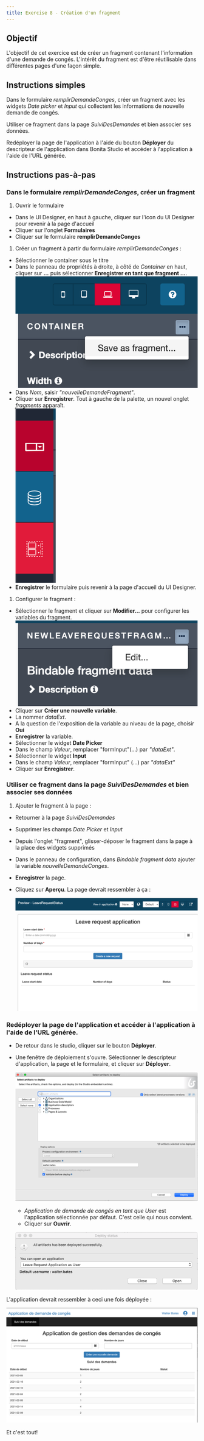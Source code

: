 ```yaml
---
title: Exercise 8 - Création d'un fragment
---
```


## Objectif

L'objectif de cet exercice est de créer un fragment contenant l'information d'une demande de congés. L'intérêt du fragment est d'être réutilisable dans différentes pages d'une façon simple.

## Instructions simples

Dans le formulaire *remplirDemandeConges*, créer un fragment avec les widgets *Date picker* et *Input* qui collectent les informations de nouvelle demande de congés. 

Utiliser ce fragment dans la page *SuiviDesDemandes* et bien associer ses données.

Redéployer la page de l'application à l'aide du bouton **Déployer** du descripteur de l'application dans Bonita Studio et accéder à l'application à l'aide de l'URL générée.

## Instructions pas-à-pas
   
### Dans le formulaire *remplirDemandeConges*, créer un fragment

1. Ouvrir le formulaire
- Dans le UI Designer, en haut à gauche, cliquer sur l'icon du UI Designer pour revenir à la page d'accueil
- Cliquer sur l'onglet **Formulaires**
- Cliquer sur le formulaire **remplirDemandeConges**

1. Créer un fragment à partir du formulaire *remplirDemandeConges* :
- Sélectionner le container sous le titre
- Dans le panneau de propriétés à droite, à côté de *Container* en haut, cliquer sur **...** puis sélectionner **Enregistrer en tant que fragment ...**.  
 ![fragment selection in UI Designer](images/ex08/ex08_03.png)
- Dans *Nom*, saisir *"nouvelleDemandeFragment"*.
- Cliquer sur **Enregistrer**. 
  Tout à gauche de la palette, un nouvel onglet *fragments* apparaît.  
  ![menu fragment in UI Designer](images/ex08/ex08_04.png)
- **Enregistrer** le formulaire puis revenir à la page d'accueil du UI Designer.  
   
1. Configurer le fragment :
- Sélectionner le fragment et cliquer sur **Modifier...** pour configurer les variables du fragment.  
  ![menu fragment in UI Designer](images/ex08/ex08_05.png)
- Cliquer sur **Créer une nouvelle variable**.
- La nommer *dataExt*.
- A la question de l'exposition de la variable au niveau de la page, choisir **Oui**
- **Enregistrer** la variable. 
- Sélectionner le widget **Date Picker**
- Dans le champ *Valeur*, remplacer "formInput"(...) par *"dataExt"*. 
- Sélectionner le widget **Input**
- Dans le champ *Valeur*, remplacer "formInput" (...) par *"dataExt"* 
- Cliquer sur **Enregistrer**.

### Utiliser ce fragment dans la page *SuiviDesDemandes* et bien associer ses données

1. Ajouter le fragment à la page :
- Retourner à la page *SuiviDesDemandes*
- Supprimer les champs *Date Picker* et *Input*
- Depuis l'onglet "fragment", glisser-déposer le fragment dans la page à la place des widgets supprimés
- Dans le panneau de configuration, dans *Bindable fragment data* ajouter la variable *nouvelleDemandeConges*.
- **Enregistrer** la page.
- Cliquez sur **Aperçu**.
  La page devrait ressembler à ça :
   
   ![Application page in UI Designer including a form](images/ex08/ex08_06.png)
   
### Redéployer la page de l'application et accéder à l'application à l'aide de l'URL générée.   

- De retour dans le studio, cliquer sur le bouton **Déployer**.
- Une fenêtre de déploiement s'ouvre. Sélectionner le descripteur d'application, la page et le formulaire, et cliquer sur **Déployer**. 
   
   ![Deploy the application](images/ex08/ex08_07.png)
   
   - *Application de demande de congés en tant que User* est l'application sélectionnée par défaut. C'est celle qui nous convient.
   - Cliquer sur **Ouvrir**.
   
    ![opening window](images/ex08/ex08_08.png)

L'application devrait ressembler à ceci une fois déployée :
   
   ![application rendering](images/ex06/ex6_08.png)   


Et c'est tout!
